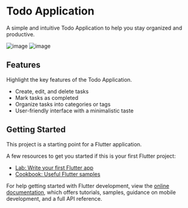 # Todo Application 

A simple and intuitive Todo Application to help you stay organized and productive.

![image](https://github.com/victor-mwangi/Flutter-Todo-Application/assets/46398938/6dc3167e-e63b-4bba-b1ca-90617a691790)
![image](https://github.com/victor-mwangi/Flutter-Todo-Application/assets/46398938/8bd7071b-f433-424c-97c7-876e298befc1)

## Features

Highlight the key features of the Todo Application. 
- Create, edit, and delete tasks
- Mark tasks as completed
- Organize tasks into categories or tags
- User-friendly interface with a minimalistic taste

## Getting Started

This project is a starting point for a Flutter application.

A few resources to get you started if this is your first Flutter project:

- [Lab: Write your first Flutter app](https://docs.flutter.dev/get-started/codelab)
- [Cookbook: Useful Flutter samples](https://docs.flutter.dev/cookbook)

For help getting started with Flutter development, view the
[online documentation](https://docs.flutter.dev/), which offers tutorials,
samples, guidance on mobile development, and a full API reference.
